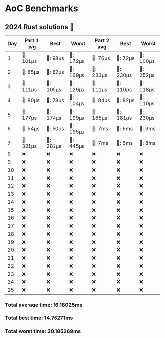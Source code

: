 # AoC Benchmarks
## 2024 Rust solutions 🤠 
| Day | Part 1 avg | Best | Worst | Part 2 avg | Best | Worst |
| --- | --- | --- | --- | --- | --- | --- |
|1|🦀: 101µs|🦀: 98µs|🦀: 172µs|🦀: 76µs|🦀: 72µs|🦀: 108µs|
|2|🦀: 85µs|🦀: 82µs|🦀: 169µs|🦀: 233µs|🦀: 230µs|🦀: 252µs|
|3|🦀: 111µs|🦀: 109µs|🦀: 129µs|🦀: 111µs|🦀: 110µs|🦀: 118µs|
|4|🦀: 80µs|🦀: 78µs|🦀: 104µs|🦀: 84µs|🦀: 82µs|🦀: 110µs|
|5|🦀: 177µs|🦀: 174µs|🦀: 199µs|🦀: 185µs|🦀: 181µs|🦀: 230µs|
|6|🦀: 54µs|🦀: 50µs|🦀: 195µs|💅: 7ms|💅: 6ms|💅: 9ms|
|7|🦀: 321µs|🦀: 282µs|🦀: 445µs|💅: 7ms|💅: 6ms|💅: 8ms|
|8|❌|❌|❌|❌|❌|❌|
|9|❌|❌|❌|❌|❌|❌|
|10|❌|❌|❌|❌|❌|❌|
|11|❌|❌|❌|❌|❌|❌|
|12|❌|❌|❌|❌|❌|❌|
|13|❌|❌|❌|❌|❌|❌|
|14|❌|❌|❌|❌|❌|❌|
|15|❌|❌|❌|❌|❌|❌|
|16|❌|❌|❌|❌|❌|❌|
|17|❌|❌|❌|❌|❌|❌|
|18|❌|❌|❌|❌|❌|❌|
|19|❌|❌|❌|❌|❌|❌|
|20|❌|❌|❌|❌|❌|❌|
|21|❌|❌|❌|❌|❌|❌|
|22|❌|❌|❌|❌|❌|❌|
|23|❌|❌|❌|❌|❌|❌|
|24|❌|❌|❌|❌|❌|❌|
|25|❌|❌|❌|❌|❌|❌|
### Total average time: 16.18025ms
### Total best time: 14.76271ms
### Total worst time: 20.185269ms

